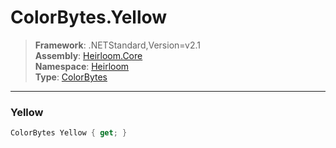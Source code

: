 # ColorBytes.Yellow

> **Framework**: .NETStandard,Version=v2.1  
> **Assembly**: [Heirloom.Core][0]  
> **Namespace**: [Heirloom][0]  
> **Type**: [ColorBytes][1]  

--------------------------------------------------------------------------------

### Yellow

```cs
ColorBytes Yellow { get; }
```

[0]: ..\Heirloom.Core.md
[1]: Heirloom.ColorBytes.md
